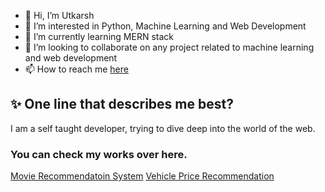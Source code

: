 - 👋 Hi, I’m Utkarsh
- 👀 I’m interested in Python, Machine Learning and Web Development
- 🌱 I’m currently learning MERN stack
- 💞️ I’m looking to collaborate on any project related to machine learning and web development
- 📫 How to reach me [here](https://www.linkedin.com/in/utkarsh-sharma-81a9a4175/
)
<!---
utkarsh-27-sharma/utkarsh-27-sharma is a ✨ special ✨ repository because its `README.md` (this file) appears on your GitHub profile.
You can click the Preview link to take a look at your changes.
--->

## :sparkles: One line that describes me best?

I am a self taught developer, trying to dive deep into the world of the web.

### You can check my works over here.
[Movie Recommendatoin System](https://movies-recommender-sys.herokuapp.com/)
[Vehicle Price Recommendation](https://vehiclepricepredictor.herokuapp.com/)

